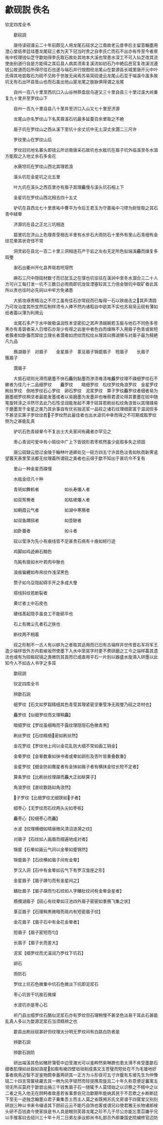 # 歙砚説 佚名

钦定四库全书

　　歙砚説

　　唐侍读砚谱云二十年前颇见人用龙尾石砚求之江南故老云昔李后主留意翰墨用澄心堂纸李廷珪墨龙尾砚三者为天下冠当时贵之自李氏亡而石不出亦有传至今者景祐中校理钱仙芝守歙始得李氏取石故处其地本大溪也常患水深工不可入仙芝改其流使由别道行自是方能得之其后县人病其须索复溪流如初石乃中絶后邑官复改溪流遵钱公故道而后所得尽佳石也遂与端石并行按图经龙尾山在婺源县长城里唐开元中叶氏得其地尝取石为砚不见称于世故无闻焉苏易简砚谱云龙尾山石亚于端溪今虽多故坑无有石出环县皆山也而石虽出他山寔龙尾之肢脉俱得谓之龙尾

　　自州一百八十里至西坑口入山谷林莽盘屈鸟道又三十里自县三十里过溪大岭重复九十里并至罗纹山下

　　自州一百九十里自县八十里并至济口入山又七十里至济源

　　龙尾山亦名罗纹山下名芙蓉溪石坑最多延蔓百余里取之不絶

　　眉子坑在罗纹山之西从溪下至坑十余丈坑中无土深丈余濶二三尺许

　　罗纹里山在罗纹山后

　　罗纹旧坑地名寨头即钱云所访南唐采石故坑也水舷坑在眉子坑外临溪至冬水涸方能取之入地丈余石多金花

　　水蕨坦坑在罗纹山西北其理若浪

　　溪头坑在金星坑之北五里

　　叶九坑在溪头之西百里亦有眉子其理麤慢与溪头坑石相上下

　　金星坑在罗纹山西北相去四十五丈

　　驴坑在县西北七十里景祐中曹平为令后王君玉为守嘉祐中刁璆为尉皆取之其石青中緑晕

　　济源坑在县之正北三坑相连

　　碧里坑在济山上色理青莹相去半里有水步石大雨防石十里外有里山石青细有金纹花晕其状竒怪不常

　　洞灵岩在县北一百二十里三洞相连石产于岩之左右无定所色拟端溪麤而燥复多瑕璺

　　淛石出衢州开化县界斑若玳瑁然

　　麻石三尺中隠砚材数寸而已犹玉之在璞也坑往往在溪涧中至冬水涸合三二十人方可兴工每打发一坑不三数日必雨雨即坑垅皆湮塞较其工力倍金银坑中取矿者此其所以贵也往时必先祠以中牢方免诸患

　　大抵攻琢贵精治之不尽工虽有佳石亦常砚而已每得一石以铁凿击之其声清圆乃可攻治度其所宜然后制样须令人捧不然内诸稻谷中欲其不实也苏易简云砚有薄如纸者葢以薄为利用云

　　龙尾石多产于水中故极温润性本坚密扣之其声清越婉若玉振与他石不同色多苍黑亦有青碧者采人日增石亦渐少有得之岩崖中者色白而燥殊不入用眉子色青或紫短者簇者如卧蚕而犀纹立理长者濶者如虎纹而松纹从理其曰鴈湖攅与对眉子最为精絶凡九品

　　鴈湖眉子　对眉子　　金星眉子　菉豆眉子锦蹙眉子　短眉子　　长眉子　　簇眉子

　　濶眉子

　　大抵石顽则光滑而磨墨不快石麤则黏墨而渗渍难涤唯麤罗纹理不疎细罗纹石不嫰者为佳几十二品细罗纹　　麤罗纹　　暗细罗纹　松纹罗纹角浪罗纹　金星罗纹　刷丝罗纹　倒地罗纹石心罗纹　卵石罗纹　泥浆罗纹　算子罗纹麤罗纹者细者易为磨墨细罗纹稍坚者最能发墨或者以易磨墨为发墨非也唯蔡君谟论得其要墨在砚中随笔旋转涤之泮然尽去此乃石性坚润能发起不滞于砚耳若刷丝松纹角浪皆以其理疎易于磨墨至于金星之类乃其余事自有优劣独泥浆一品较之诸石纹理细密富于温润但多不甚坚实筭子罗纹纹若子罗纹然此最佳者也出水波坑中幸而得之不可期或取罗纹侧为之甚能乱真

　　驴坑石色青緑晕今不复出士大夫家间有藏者亦罕见之

　　枣心青润可爱中有小斑纹中广上下皆锐形若枣核然虽少疵瑕多失之顽固

　　唐公砚録云尝过金陵于翰林叶道卿处见一砚方四五寸许其色淡青如秋雨新霁逺望暮天表里莹洁都无纹理葢所谓砚之美者也云得于歙不知出于甚坑今不复有

　　里山一种金星而疎慢

　　水舷金纹凡十种

　　青斑如舞鹤者　　　　　　如长寿僊人者

　　如双鸳鸯者　　　　　　　如枯槎僊人者

　　如朝霞云气者　　　　　　如湖中寒鴈者

　　如双鱼蹲鸱者　　　　　　如壶缾者

　　如卧蚕者　　　　　　　　如斗者

　　砚以莹净为先小有痕线皆不足甚贵石病有十痕如蚓行迹

　　鸡脚如鸡迹麻石黯色

　　鸟肫有痕如木叶若肉中脞也

　　浪痕徧纒如布帛纹作浅深黑色

　　赘子如乌豆隠起碍手开之多成大璺

　　搭线斜纹若断裂者

　　黄烂者土中石皮也

　　硬线髙起隠手虽良工不能砺平也

　　石上有微尘孔者石之肤也

　　断纹两不相着

　　砚之形制不一古人有以蚌为之者取其适用而已旧有古端样并世传晋右军将军王逸少端样皆外方内若峻坂然使墨下入水中至冩字时更不费研磨之工今之端样葢其遗法也或有为砚板砚镜之类微防其首而已或直用平石一片别以器盛水旋滴入研墨以此知今人不如古人书字之多耳



　　歙砚説

　　钦定四库全书

　　辨歙石説

　　细罗纹【石文如罗縠精细其色青莹其理紧密坚重莹净无瑕璺乃砚之竒材也】

　　麤罗纹【似细罗纹而文理稍麤】

　　暗细罗纹【罗纹虽细晦而不露纹理隠隠石色微青黒】

　　刷丝罗纹【石纹精细密如刷丝然】

　　金花罗纹【罗纹地上间以金花乱防大细不常如画工销金】

　　金晕罗纹【金晕数重如抹书者或晕如卵形及杏叶皆重叠数重】

　　金星罗纹【细金防如撒星者有金抺如眉子者有横抹金纹长短不定者】

　　算条罗纹【比刷丝纹理疎而麤大正如棑算子】

　　角浪罗纹【直纹数路如角浪然】

　　子罗纹【比细罗纹尤细狭如子者】

　　细枣心【无罗纹而石纹两头尖如枣核】

　　麤枣心【较细枣心而麤】

　　水波【纹理横细如晴昼微风清沼涟漪之纹】

　　对眉子【石纹如人画眉而细遍地成对者】

　　锦蹙【石晕如画云气间以金晕如蹙锦然】

　　锦蹙眉子【石纹横如眉子间有金晕】

　　罗汉入洞【石中有金晕如云气下有罗汉龛座之形】

　　金星眉子【眉子踈匀而有金星间之】

　　鳝肚眉子【眉子疎而匀石纹如人字鳝肚纹间有金晕金星者】

　　鴈攅湖眉子【砚心有纹晕如汪池四外眉子密密如羣鴈飞集之状】

　　菉豆眉子【石理稍黒微暗而斑内有短密眉子纹】

　　金花眉子【眉子石中有金花金晕者】

　　短眉子【眉子密短而匀】

　　长眉子【眉子长而差大】

　　泥浆【细罗纹而尤温润乃罗纹下坑石】

　　卵石

　　雨防石

　　罗纹上坑石色微重中坑石色微淡下坑即泥浆石

　　枣心坑皆干坑故石微燥

　　水波坑亦是枣心石

　　祈门县出细罗纹石酷似泥浆石亦有罗纹但石理稍慢不甚坚色淡易干耳此石甚能乱真人多以为婺源泥浆石当须精辨之也

　　歙县出刷丝砚甚好但纹理太分明无罗纹间有白路白防者是



　　辨歙石説

　　辨歙石説防

　　研出端溪其色如猪肝蒲萄中边莹澈光可以鉴粹然紫琳腴也患太滑不肯受墨歙石细者肌理如丝縠如涵星如眉有棱四壁垣垣削成类文玉苍璧而短处在不为毛锥地好事者病焉迈智不足鉴物颇幸蓄两研其一正方为斗形径可五寸许腹有东坡先生为仲豫铭二十四言常箧椟藏去其一椭为风字铿然而轻提携周旋且二十年久称意便足曩寓五领无所买莫府于歙尝出捐三千钱售眉子石一随辄予人莫惜始之以识察之不精中之以二者之先入他无在顾眄者故差若省事景伯兄治歙期年能纳其民于不忍欺之乡断断廷下至无一迹独念翰墨众君子乗集吾土而主人莫之省既掲苏氏文房谱于四寳堂又别刻研説三种以书来令缀语其下顾前云云不能巧自饰也客或谓兄曰使君雅无长物诸郎桉头研不百钱直今使家挟是书人具是眼则芙蓉龙尾之珍不几于尽公亦能忘薏苡嫌乎兄以手推客曰去绍兴三十年十月二日弟左承议郎尚书礼部员外郎兼国史院编修官迈防

